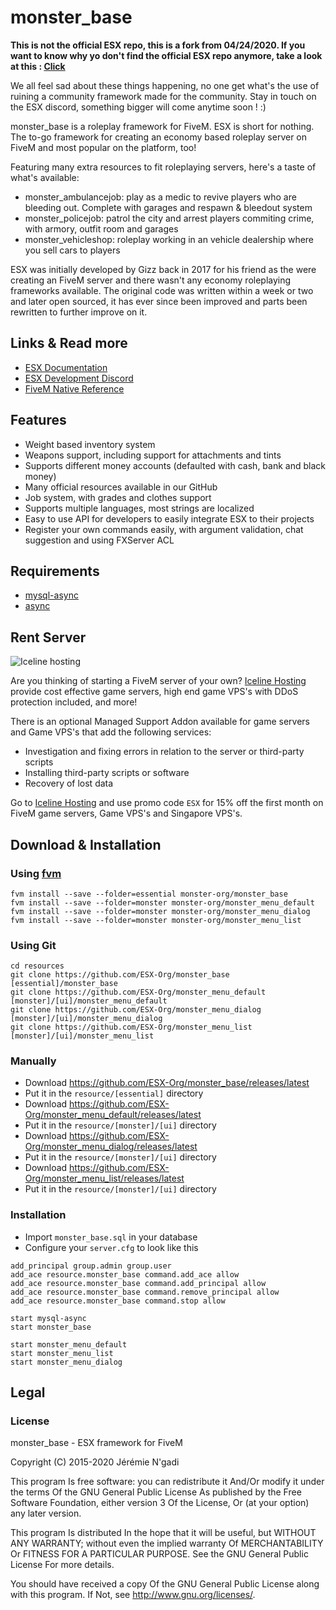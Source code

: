 # monster_base

**This is not the official ESX repo, this is a fork from 04/24/2020. If you want to know why yo don't find the official ESX repo anymore, take a look at this : [Click](https://github.com/ESX-Org/monster_base2)**

We all feel sad about these things happening, no one get what's the use of ruining a community framework made for the community. Stay in touch on the ESX discord, something bigger will come anytime soon ! :)


monster_base is a roleplay framework for FiveM. ESX is short for nothing. The to-go framework for creating an economy based roleplay server on FiveM and most popular on the platform, too!

Featuring many extra resources to fit roleplaying servers, here's a taste of what's available:

- monster_ambulancejob: play as a medic to revive players who are bleeding out. Complete with garages and respawn & bleedout system
- monster_policejob: patrol the city and arrest players commiting crime, with armory, outfit room and garages
- monster_vehicleshop: roleplay working in an vehicle dealership where you sell cars to players

ESX was initially developed by Gizz back in 2017 for his friend as the were creating an FiveM server and there wasn't any economy roleplaying frameworks available. The original code was written within a week or two and later open sourced, it has ever since been improved and parts been rewritten to further improve on it.

## Links & Read more

- [ESX Documentation](https://monster-org.github.io/)
- [ESX Development Discord](https://discord.gg/MsWzPqE)
- [FiveM Native Reference](https://runtime.fivem.net/doc/reference.html)

## Features

- Weight based inventory system
- Weapons support, including support for attachments and tints
- Supports different money accounts (defaulted with cash, bank and black money)
- Many official resources available in our GitHub
- Job system, with grades and clothes support
- Supports multiple languages, most strings are localized
- Easy to use API for developers to easily integrate ESX to their projects
- Register your own commands easily, with argument validation, chat suggestion and using FXServer ACL

## Requirements

- [mysql-async](https://github.com/brouznouf/fivem-mysql-async)
- [async](https://github.com/ESX-Org/async)

## Rent Server

![Iceline hosting](https://media.discordapp.net/attachments/667787270375473183/667790233441533952/banner.gif)

Are you thinking of starting a FiveM server of your own? [Iceline Hosting](https://iceline-hosting.com/billing/aff.php?aff=94) provide cost effective game servers, high end game VPS's with DDoS protection included, and more!

There is an optional Managed Support Addon available for game servers and Game VPS's that add the following services:

- Investigation and fixing errors in relation to the server or third-party scripts
- Installing third-party scripts or software
- Recovery of lost data

Go to [Iceline Hosting](https://iceline-hosting.com/billing/aff.php?aff=94) and use promo code `ESX` for 15% off the first month on FiveM game servers, Game VPS's and Singapore VPS's.

## Download & Installation

### Using [fvm](https://github.com/qlaffont/fvm-installer)

```
fvm install --save --folder=essential monster-org/monster_base
fvm install --save --folder=monster monster-org/monster_menu_default
fvm install --save --folder=monster monster-org/monster_menu_dialog
fvm install --save --folder=monster monster-org/monster_menu_list
```

### Using Git

```
cd resources
git clone https://github.com/ESX-Org/monster_base [essential]/monster_base
git clone https://github.com/ESX-Org/monster_menu_default [monster]/[ui]/monster_menu_default
git clone https://github.com/ESX-Org/monster_menu_dialog [monster]/[ui]/monster_menu_dialog
git clone https://github.com/ESX-Org/monster_menu_list [monster]/[ui]/monster_menu_list
```

### Manually

- Download https://github.com/ESX-Org/monster_base/releases/latest
- Put it in the `resource/[essential]` directory
- Download https://github.com/ESX-Org/monster_menu_default/releases/latest
- Put it in the `resource/[monster]/[ui]` directory
- Download https://github.com/ESX-Org/monster_menu_dialog/releases/latest
- Put it in the `resource/[monster]/[ui]` directory
- Download https://github.com/ESX-Org/monster_menu_list/releases/latest
- Put it in the `resource/[monster]/[ui]` directory

### Installation

- Import `monster_base.sql` in your database
- Configure your `server.cfg` to look like this

```
add_principal group.admin group.user
add_ace resource.monster_base command.add_ace allow
add_ace resource.monster_base command.add_principal allow
add_ace resource.monster_base command.remove_principal allow
add_ace resource.monster_base command.stop allow

start mysql-async
start monster_base

start monster_menu_default
start monster_menu_list
start monster_menu_dialog
```

## Legal

### License

monster_base - ESX framework for FiveM

Copyright (C) 2015-2020 Jérémie N'gadi

This program Is free software: you can redistribute it And/Or modify it under the terms Of the GNU General Public License As published by the Free Software Foundation, either version 3 Of the License, Or (at your option) any later version.

This program Is distributed In the hope that it will be useful, but WITHOUT ANY WARRANTY; without even the implied warranty Of MERCHANTABILITY Or FITNESS FOR A PARTICULAR PURPOSE. See the GNU General Public License For more details.

You should have received a copy Of the GNU General Public License along with this program. If Not, see http://www.gnu.org/licenses/.
